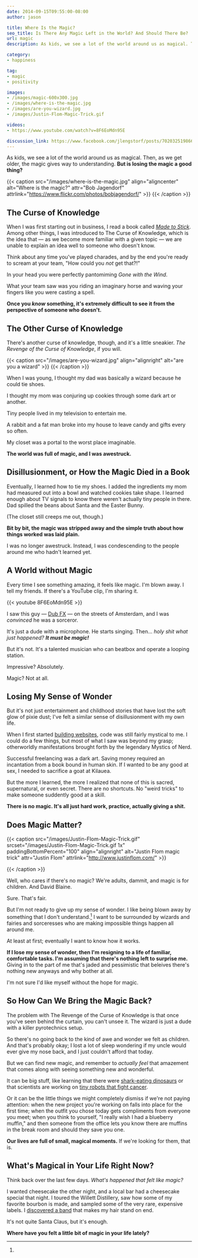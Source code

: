 ```yaml
---
date: 2014-09-15T09:55:00-08:00
author: jason

title: Where Is the Magic?
seo_title: Is There Any Magic Left in the World? And Should There Be?
url: magic
description: As kids, we see a lot of the world around us as magical. Then, as we get older, the magic gives way to understanding. But is losing the magic a good thing?

category:
- happiness

tag:
- magic
- positivity

images:
- /images/magic-600x300.jpg
- /images/where-is-the-magic.jpg
- /images/are-you-wizard.jpg
- /images/Justin-Flom-Magic-Trick.gif

videos:
- https://www.youtube.com/watch?v=8F6EoMdn95E

discussion_link: https://www.facebook.com/jlengstorf/posts/702032519866652
---
```

As kids, we see a lot of the world around us as magical. Then, as we get older, the magic gives way to understanding. **But is losing the magic a good thing?**

{{< caption src="/images/where-is-the-magic.jpg"
            align="aligncenter"
            alt="Where is the magic?"
            attr="Bob Jagendorf"
            attrlink="https://www.flickr.com/photos/bobjagendorf/" >}}
{{< /caption >}}

## The Curse of Knowledge

When I was first starting out in business, I read a book called [*Made to Stick*][1]. Among other things, I was introduced to The Curse of Knowledge, which is the idea that — as we become more familiar with a given topic — we are unable to explain an idea well to someone who doesn't know.

Think about any time you've played charades, and by the end you're ready to scream at your team, "How could you *not* get that?!"

In your head you were perfectly pantomiming *Gone with the Wind*.

What your team saw was you riding an imaginary horse and waving your fingers like you were casting a spell.

**Once you *know* something, it's extremely difficult to see it from the perspective of someone who doesn't.**

## The Other Curse of Knowledge

There's another curse of knowledge, though, and it's a little sneakier. *The Revenge of the Curse of Knowledge*, if you will.

{{< caption src="/images/are-you-wizard.jpg"
            align="alignright"
            alt="are you a wizard" >}}
{{< /caption >}}

When I was young, I thought my dad was basically a wizard because he could tie shoes.

I thought my mom was conjuring up cookies through some dark art or another.

Tiny people lived in my television to entertain me.

A rabbit and a fat man broke into my house to leave candy and gifts every so often.

My closet was a portal to the worst place imaginable.

**The world was full of magic, and I was awestruck.**

## Disillusionment, or How the Magic Died in a Book

Eventually, I learned how to tie my shoes. I added the ingredients my mom had measured out into a bowl and watched cookies take shape. I learned enough about TV signals to know there weren't actually tiny people in there. Dad spilled the beans about Santa and the Easter Bunny.

(The closet still creeps me out, though.)

**Bit by bit, the magic was stripped away and the simple truth about how things worked was laid plain.**

I was no longer awestruck. Instead, I was condescending to the people around me who hadn't learned yet.

## A World without Magic

Every time I see something amazing, it feels like magic. I'm blown away. I tell my friends. If there's a YouTube clip, I'm sharing it.

{{< youtube 8F6EoMdn95E >}}

I saw this guy — [Dub FX][2] — on the streets of Amsterdam, and I was *convinced* he was a sorceror.

It's just a dude with a microphone. He starts singing. Then... *holy shit what just happened? **It must be magic!***

But it's not. It's a talented musician who can beatbox and operate a looping station.

Impressive? Absolutely.

Magic? Not at all.

## Losing My Sense of Wonder

But it's not just entertainment and childhood stories that have lost the soft glow of pixie dust; I've felt a similar sense of disillusionment with my own life.

When I first started [building websites][3], code was still fairly mystical to me. I could do a few things, but most of what I saw was beyond my grasp; otherworldly manifestations brought forth by the legendary Mystics of Nerd.

Successful freelancing was a dark art. Saving money required an incantation from a book bound in human skin. If I wanted to be any good at sex, I needed to sacrifice a goat at Kilauea.

But the more I learned, the more I realized that none of this is sacred, supernatural, or even secret. There are no shortcuts. No "weird tricks" to make someone suddently good at a skill.

**There is no magic. It's all just hard work, practice, actually giving a shit.**

## Does Magic Matter?

{{< caption src="/images/Justin-Flom-Magic-Trick.gif"
            srcset="/images/Justin-Flom-Magic-Trick.gif 1x"
            paddingBottomPercent="100"
            align="alignright"
            alt="Justin Flom magic trick"
            attr="Justin Flom"
            attrlink="http://www.justinflom.com/" >}}

{{< /caption >}}

Well, who cares if there's no magic? We're adults, dammit, and magic is for children. And David Blaine.

Sure. That's fair.

But I'm not ready to give up my sense of wonder. I like being blown away by something that I don't understand.[^at-first] I want to be surrounded by wizards and fairies and sorceresses who are making impossible things happen all around me.

[^at-first]:
  At least at first; eventually I want to know how it works.

**If I lose my sense of wonder, then I'm resigning to a life of familiar, comfortable tasks. I'm assuming that there's nothing left to surprise me.** Giving in to the part of me that's jaded and pessimistic that beleives there's nothing new anyways and why bother at all.

I'm not sure I'd like myself without the hope for magic.

## So How Can We Bring the Magic Back?

The problem with The Revenge of the Curse of Knowledge is that once you've seen behind the curtain, you can't unsee it. The wizard is just a dude with a killer pyrotechnics setup.

So there's no going back to the kind of awe and wonder we felt as children. And that's probably okay; I lost a lot of sleep wondering if my uncle would ever give my nose back, and I just couldn't afford that today.

But we can find new magic, and remember to *actually feel* that amazement that comes along with seeing something new and wonderful.

It can be big stuff, like learning that there were [shark-eating dinosaurs][4] or that scientists are working on [tiny robots that fight cancer][5].

Or it can be the little things we might completely dismiss if we're not paying attention: when the new project you're working on falls into place for the first time; when the outfit you chose today gets compliments from everyone you meet; when you think to yourself, "I really wish I had a blueberry muffin," and then someone from the office lets you know there are muffins in the break room and should they save you one.

**Our lives are full of small, magical moments.** If we're looking for them, that is.

## What's Magical in Your Life Right Now?

Think back over the last few days. *What's happened that felt like magic?*

I wanted cheesecake the other night, and a local bar had a cheesecake special that night. I toured the Willett Distillery, saw how some of my favorite bourbon is made, and sampled some of the very rare, expensive labels. I [discovered a band][6] that makes my hair stand on end.

It's not quite Santa Claus, but it's enough.

**Where have you felt a little bit of magic in your life lately?**

 [1]: http://cptr.me/XoBEmg
 [2]: http://dubfx.com/
 [3]: http://copterlabs.com/
 [4]: http://www.iflscience.com/plants-and-animals/first-ever-swimming-dinosaur-ate-sharks
 [5]: http://www.nature.com/ncomms/2014/140826/ncomms5712/full/ncomms5712.html
 [6]: https://www.youtube.com/watch?v=Gsnrzr0Bm80
